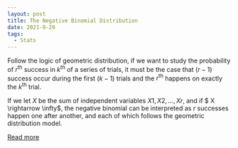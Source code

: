 ```yaml
---
layout: post
title: The Negative Binomial Distribution
date: 2021-9-29
tags:
  - Stats
---
```


Follow the logic of geometric distribution, if we want to study the probability of $r^{\text{th}}$ success
in $k^{\text{th}}$ of a series of trials, it must be the case that $(r −1)$ success occur during the first $(k −1)$
trials and the $r^{\text{th}}$ happens on exactly the $k^{\text{th}}$ trial.

If we let $X$ be the sum of independent variables $X1, X2, \dots, Xr$, and if $ X \rightarrow \infty$, the negative
binomial can be interpreted as $r$ successes happen one after another, and each of which follows
the geometric distribution model.

<a href="/pdf/negative_binomial.pdf" target="_blank">Read more</a>
